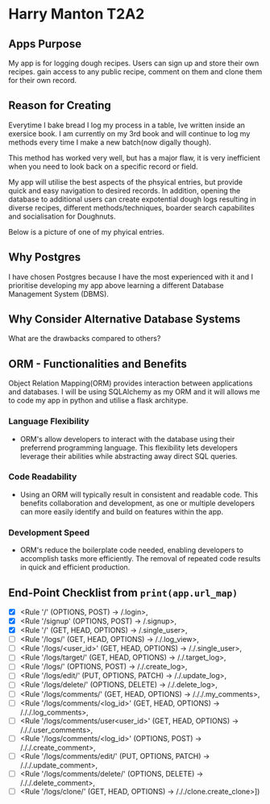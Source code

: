 # Harry Manton T2A2 

## Apps Purpose
My app is for logging dough recipes. Users can sign up and store their own recipes. gain access to any public recipe, comment on them and clone them for their own record.

## Reason for Creating
Everytime I bake bread I log my process in a table, Ive written inside an exersice book. I am currently on my 3rd book and will continue to log my methods every time I make a new batch(now digally though).

This method has worked very well, but has a major flaw, it is very inefficient when you need to look back on a specific record or field.

My app will utilise the best aspects of the phsyical entries, but provide quick and easy navigation to desired records.
In addition, opening the database to additional users can create expotential dough logs resulting in diverse recipes, different methods/techniques, boarder search capabilites and socialisation for Doughnuts.

Below is a picture of one of my phyical entries.

## Why Postgres
I have chosen Postgres because I have the most experienced with it and I prioritise developing my app above learning a different Database Management System (DBMS).

## Why Consider Alternative Database Systems

 What are the drawbacks compared to others?

## ORM - Functionalities and Benefits

Object Relation Mapping(ORM) provides interaction between applications and databases. I will be using SQLAlchemy as my ORM and it will allows me to code my app in python and utilise a flask architype.

### Language Flexibility
- ORM's allow developers to interact with the database using their preferrend programming language. This flexibility lets developers leverage their abilities while abstracting away direct SQL queries.
### Code Readability
- Using an ORM will typically result in consistent and readable code. This benefits collaboration and development, as one or multiple developers can more easily identify and build on features within the app.
### Development Speed
- ORM's reduce the boilerplate code needed, enabling developers to accomplish tasks more efficiently. The removal of repeated code  results in quick and efficient production.
## End-Point Checklist from ```print(app.url_map) ```
- [x] <Rule '/' (OPTIONS, POST) -> /.login>,
- [x] <Rule '/signup' (OPTIONS, POST) -> /.signup>,
- [x] <Rule '/<id>' (GET, HEAD, OPTIONS) -> /.single_user>,
- [ ] <Rule '/logs/' (GET, HEAD, OPTIONS) -> /./.log_view>,
- [ ] <Rule '/logs/<user_id>' (GET, HEAD, OPTIONS) -> /./.single_user>,
- [ ] <Rule '/logs/target/<id>' (GET, HEAD, OPTIONS) -> /./.target_log>,
- [ ] <Rule '/logs/' (OPTIONS, POST) -> /./.create_log>,
- [ ] <Rule '/logs/edit/<id>' (PUT, OPTIONS, PATCH) -> /./.update_log>,
- [ ] <Rule '/logs/delete/<id>' (OPTIONS, DELETE) -> /./.delete_log>,
- [ ] <Rule '/logs/comments/' (GET, HEAD, OPTIONS) -> /././.my_comments>,
- [ ] <Rule '/logs/comments/<log_id>' (GET, HEAD, OPTIONS) -> /././.log_comments>,
- [ ] <Rule '/logs/comments/user<user_id>' (GET, HEAD, OPTIONS) -> /././.user_comments>,
- [ ] <Rule '/logs/comments/<log_id>' (OPTIONS, POST) -> /././.create_comment>,
- [ ] <Rule '/logs/comments/edit/<id>' (PUT, OPTIONS, PATCH) -> /././.update_comment>,
- [ ] <Rule '/logs/comments/delete/<id>' (OPTIONS, DELETE) -> /././.delete_comment>,
- [ ] <Rule '/logs/clone/<id>' (GET, HEAD, OPTIONS) -> /././clone.create_clone>])